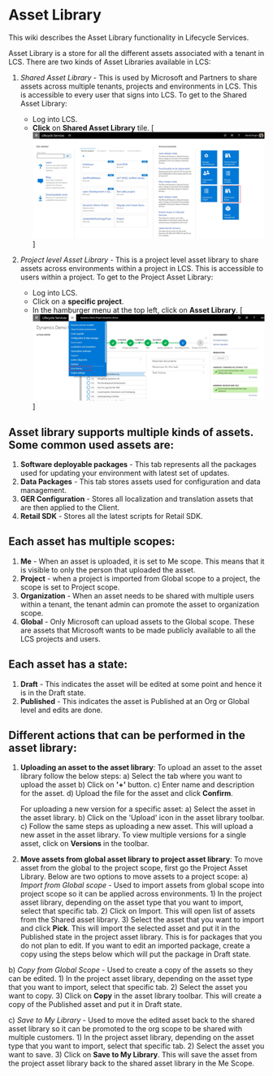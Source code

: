 
# Asset Library
This wiki describes the Asset Library functionality in Lifecycle Services.

Asset Library is a store for all the different assets associated with a tenant in LCS. There are two kinds of Asset Libraries available in LCS:
1) *Shared Asset Library* - This is used by Microsoft and Partners to share assets across multiple tenants, projects and environments in LCS. This is accessible to every user that signs into LCS. To get to the Shared Asset Library:
    - Log into LCS.
    - **Click** on **Shared Asset Library** tile. 
  [![SharedAssetLibrary](./media/sharedassetlibrary.jpg "Shared Asset Library")]
  
2) *Project level Asset Library* - This is a project level asset library to share assets across environments within a project in LCS. This is accessible to users within a project. To get to the Project Asset Library:
    - Log into LCS.
    - Click on a **specific project**. 
    - In the hamburger menu at the top left, click on **Asset Library**. 
    [![ProjectAssetLibrary](./media/projectassetlibrary.jpg "Project Asset Library")]

## Asset library supports multiple kinds of assets. Some common used assets are:
1) **Software deployable packages**  - This tab represents all the packages used for updating your environment with latest set of updates.
2) **Data Packages** - This tab stores assets used for configuration and data management. 
3) **GER Configuration** - Stores all localization and translation assets that are then applied to the Client. 
4) **Retail SDK** - Stores all the latest scripts for Retail SDK. 

## Each asset has multiple scopes:
1) **Me** - When an asset is uploaded, it is set to Me scope. This means that it is visible to only the person that uploaded the asset. 
2) **Project** - when a project is imported from Global scope to a project, the scope is set to Project scope. 
3) **Organization** - When an asset needs to be shared with multiple users within a tenant, the tenant admin can promote the asset to organization scope. 
4) **Global** - Only Microsoft can upload assets to the Global scope. These are assets that Microsoft wants to be made publicly available to all the LCS projects and users.  

## Each asset has a state:
1) **Draft** - This indicates the asset will be edited at some point and hence it is in the Draft state. 
2) **Published** - This indicates the asset is Published at an Org or Global level and edits are done. 

## Different actions that can be performed in the asset library:
1) **Uploading an asset to the asset library**: To upload an asset to the asset library follow the below steps:
    a) Select the tab where you want to upload the asset
    b) Click on **'+'** button. 
    c) Enter name and description for the asset. 
    d) Upload the file for the asset and click **Confirm**. 
    
    For uploading a new version for a specific asset:
    a) Select the asset in the asset library.
    b) Click on the 'Upload' icon in the asset library toolbar. 
    c) Follow the same steps as uploading a new asset. 
     This will upload a new asset in the asset library. To view multiple versions for a single asset, click on **Versions** in the toolbar. 

2) **Move assets from global asset library to project asset library**: To move asset from the global to the project scope, first go the Project Asset Library. Below are two options to move assets to a project scope:
  a) *Import from Global scope* - Used to import assets from global scope into project scope so it can be applied across environments. 
        1) In the project asset library, depending on the asset type that you want to import, select that specific tab.
        2) Click on Import. This will open list of assets from the Shared asset library. 
        3) Select the asset that you want to import and click **Pick**.
      This will import the selected asset and put it in the Published state in the project asset library. This is for packages that you do not plan to edit. If you want to edit an imported package, create a copy using the steps below which will put the package in Draft state. 
    
  b) *Copy from Global Scope* - Used to create a copy of the assets so they can be edited. 
        1) In the project asset library, depending on the asset type that you want to import, select that specific tab.
        2) Select the asset you want to copy.
        3) Click on **Copy** in the asset library toolbar. 
        This will create a copy of the Published asset and put it in Draft state. 
        
  c) *Save to My Library* - Used to move the edited asset back to the shared asset library so it can be promoted to the org scope to be shared with multiple customers. 
        1) In the project asset library, depending on the asset type that you want to import, select that specific tab.
        2) Select the asset you want to save.
        3) Click on **Save to My Library**.
      This will save the asset from the project asset library back to the shared asset library in the Me Scope. 
  




